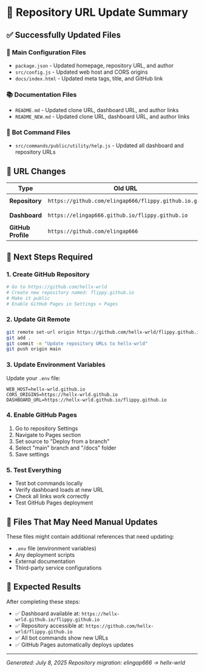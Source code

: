 # 🔄 Repository URL Update Summary

## ✅ Successfully Updated Files

### 📁 **Main Configuration Files**
- `package.json` - Updated homepage, repository URL, and author
- `src/config.js` - Updated web host and CORS origins
- `docs/index.html` - Updated meta tags, title, and GitHub link

### 📚 **Documentation Files**
- `README.md` - Updated clone URL, dashboard URL, and author links
- `README_NEW.md` - Updated clone URL, dashboard URL, and author links

### 🤖 **Bot Command Files**
- `src/commands/public/utility/help.js` - Updated all dashboard and repository URLs

## 🔗 **URL Changes**

| Type | Old URL | New URL |
|------|---------|---------|
| **Repository** | `https://github.com/elingap666/flippy.github.io.git` | `https://github.com/hellx-wrld/flippy.github.io.git` |
| **Dashboard** | `https://elingap666.github.io/flippy.github.io` | `https://hellx-wrld.github.io/flippy.github.io` |
| **GitHub Profile** | `https://github.com/elingap666` | `https://github.com/hellx-wrld` |

## 🚀 **Next Steps Required**

### 1. **Create GitHub Repository**
```bash
# Go to https://github.com/hellx-wrld
# Create new repository named: flippy.github.io
# Make it public
# Enable GitHub Pages in Settings > Pages
```

### 2. **Update Git Remote**
```bash
git remote set-url origin https://github.com/hellx-wrld/flippy.github.io.git
git add .
git commit -m "Update repository URLs to hellx-wrld"
git push origin main
```

### 3. **Update Environment Variables**
Update your `.env` file:
```env
WEB_HOST=hellx-wrld.github.io
CORS_ORIGINS=https://hellx-wrld.github.io
DASHBOARD_URL=https://hellx-wrld.github.io/flippy.github.io
```

### 4. **Enable GitHub Pages**
1. Go to repository Settings
2. Navigate to Pages section
3. Set source to "Deploy from a branch"
4. Select "main" branch and "/docs" folder
5. Save settings

### 5. **Test Everything**
- Test bot commands locally
- Verify dashboard loads at new URL
- Check all links work correctly
- Test GitHub Pages deployment

## 📝 **Files That May Need Manual Updates**

These files might contain additional references that need updating:
- `.env` file (environment variables)
- Any deployment scripts
- External documentation
- Third-party service configurations

## 🎯 **Expected Results**

After completing these steps:
- ✅ Dashboard available at: `https://hellx-wrld.github.io/flippy.github.io`
- ✅ Repository accessible at: `https://github.com/hellx-wrld/flippy.github.io`
- ✅ All bot commands show new URLs
- ✅ GitHub Pages automatically deploys updates

---

*Generated: July 8, 2025*
*Repository migration: elingap666 → hellx-wrld*
